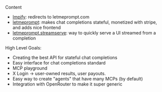 Content

- [lmpify](lmpify): redirects to letmeprompt.com
- [letmeprompt](letmeprompt): makes chat completions stateful, monetized with stripe, and adds nice frontend
- [letmeprompt.streamserve](letmeprompt.streamserve): way to quickly serve a UI streamed from a completion

High Level Goals:

- Creating the best API for stateful chat completions
- Easy interface for chat completions standard
- MCP playground
- X Login -> user-owned results, user payouts.
- Easy way to create "agents" that have many MCPs (by default)
- Integration with OpenRouter to make it super generic

